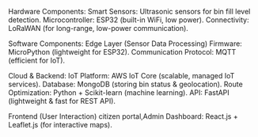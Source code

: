  Hardware Components:
Smart Sensors: Ultrasonic sensors for bin fill level detection.
Microcontroller: ESP32 (built-in WiFi, low power).
Connectivity: LoRaWAN (for long-range, low-power communication).

 Software Components:
Edge Layer (Sensor Data Processing)
Firmware: MicroPython (lightweight for ESP32).
Communication Protocol: MQTT (efficient for IoT).

 Cloud & Backend:
IoT Platform: AWS IoT Core (scalable, managed IoT services).
Database: MongoDB (storing bin status & geolocation).
Route Optimization: Python + Scikit-learn (machine learning).
API: FastAPI (lightweight & fast for REST API).

Frontend (User Interaction)
citizen portal,Admin Dashboard: React.js + Leaflet.js (for interactive maps).
